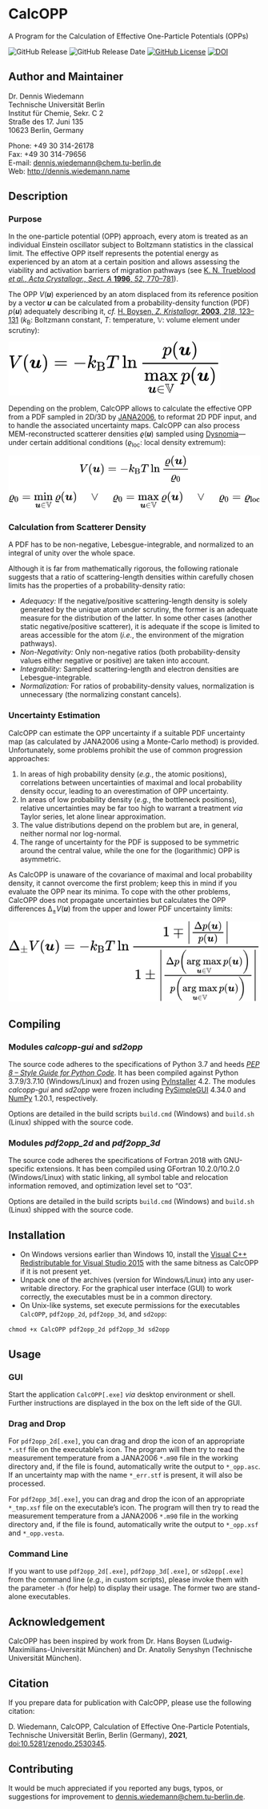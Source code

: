 # CalcOPP
A Program for the Calculation of Effective One-Particle Potentials (OPPs)

<img src="https://img.shields.io/github/release/dewiedem/calcopp/all.svg" alt="GitHub Release" data-external="1" /> <img src="https://img.shields.io/github/release-date/dewiedem/calcopp.svg" alt="GitHub Release Date" data-external="1" /> [<img src="https://img.shields.io/github/license/dewiedem/calcopp.svg" alt="GitHub License" data-external="1" />](./LICENSE) [![DOI](https://img.shields.io/badge/DOI-10.5281%2Fzenodo.2530345-blue.svg)](https://doi.org/10.5281/zenodo.2530345)

## Author and Maintainer
Dr. Dennis Wiedemann\
Technische Universität Berlin\
Institut für Chemie, Sekr. C 2\
Straße des 17. Juni 135\
10623 Berlin, Germany

Phone:	+49 30 314-26178\
Fax:	+49 30 314-79656\
E-mail:	[dennis.wiedemann@chem.tu-berlin.de](mailto:dennis.wiedemann@chem.tu-berlin.de)\
Web:	http://dennis.wiedemann.name

## Description
### Purpose
In the one-particle potential (OPP) approach, every atom is treated as an individual Einstein oscillator subject to Boltzmann statistics in the classical limit. The effective OPP itself represents the potential energy as experienced by an atom at a certain position and allows assessing the viability and activation barriers of migration pathways (see [K. N. Trueblood *et al.*, *Acta Crystallogr., Sect. A* **1996**, *52*, 770–781](https://doi.org/10.1107/S0108767396005697)).

The OPP *V*(***u***) experienced by an atom displaced from its reference position by a vector ***u*** can be calculated from a probability-density function (PDF) *p*(***u***) adequately describing it, *cf.* [H. Boysen, *Z. Kristallogr.* **2003**, *218*, 123–131](https://doi.org/10.1524/zkri.218.2.123.20668) (*k*<sub>B</sub>: Boltzmann constant, *T*: temperature, 𝕍: volume element under scrutiny): 

![Equation 1](./images/equation_1.svg)

Depending on the problem, CalcOPP allows to calculate the effective OPP from a PDF sampled in 2D/3D by [JANA2006](http://jana.fzu.cz/), to reformat 2D PDF input, and to handle the associated uncertainty maps. CalcOPP can also process MEM-reconstructed scatterer densities *ϱ*(***u***) sampled using [Dysnomia](https://jp-minerals.org/dysnomia/en/)—under certain additional conditions (*ϱ*<sub>loc</sub>: local density extremum): 

![Equation 2](./images/equation_2.svg)


### Calculation from Scatterer Density 
A PDF has to be non-negative, Lebesgue-integrable, and normalized to an integral of unity over the whole space.

Although it is far from mathematically rigorous, the following rationale suggests that a ratio of scattering-length densities within carefully chosen limits has the properties of a probability-density ratio:
- *Adequacy:* If the negative/positive scattering-length density is solely generated by the unique atom under scrutiny, the former is an adequate measure for the distribution of the latter. In some other cases (another static negative/positive scatterer), it is adequate if the scope is limited to areas accessible for the atom (*i.e.*, the environment of the migration pathways).
- *Non-Negativity:* Only non-negative ratios (both probability-density values either negative or positive) are taken into account.
- *Integrability:* Sampled scattering-length and electron densities are Lebesgue-integrable.
- *Normalization:* For ratios of probability-density values, normalization is unnecessary (the normalizing constant cancels).

### Uncertainty Estimation
CalcOPP can estimate the OPP uncertainty if a suitable PDF uncertainty map (as calculated by JANA2006 using a Monte-Carlo method) is provided. Unfortunately, some problems prohibit the use of common progression approaches:
1. In areas of high probability density (*e.g.*, the atomic positions), correlations between uncertainties of maximal and local probability density occur, leading to an overestimation of OPP uncertainty.
2. In areas of low probability density (*e.g.*, the bottleneck positions), relative uncertainties may be far too high to warrant a treatment *via* Taylor series, let alone linear approximation.
3. The value distributions depend on the problem but are, in general, neither normal nor log-normal.
4. The range of uncertainty for the PDF is supposed to be symmetric around the central value, while the one for the (logarithmic) OPP is asymmetric.

As CalcOPP is unaware of the covariance of maximal and local probability density, it cannot overcome the first problem; keep this in mind if you evaluate the OPP near its minima. To cope with the other problems, CalcOPP does not propagate uncertainties but calculates the OPP differences Δ<sub>±</sub>*V*(***u***) from the upper and lower PDF uncertainty limits:

![Equation 3](./images/equation_3.svg)

## Compiling
### Modules *calcopp-gui* and *sd2opp*
The source code adheres to the specifications of Python 3.7 and heeds [*PEP 8 – Style Guide for Python Code*](https://www.python.org/dev/peps/pep-0008/). It has been compiled against Python 3.7.9/3.7.10 (Windows/Linux) and frozen using [PyInstaller](https://www.pyinstaller.org/) 4.2. The modules *calcopp-gui* and *sd2opp* were frozen including [PySimpleGUI](https://pypi.org/project/PySimpleGUI/) 4.34.0 and [NumPy](https://www.numpy.org/) 1.20.1, respectively.

Options are detailed in the build scripts `build.cmd` (Windows) and `build.sh` (Linux) shipped with the source code.

### Modules *pdf2opp_2d* and *pdf2opp_3d*
The source code adheres the specifications of Fortran 2018 with GNU-specific extensions. It has been compiled using GFortran 10.2.0/10.2.0 (Windows/Linux) with static linking, all symbol table and relocation information removed, and optimization level set to “O3”.

Options are detailed in the build scripts `build.cmd` (Windows) and `build.sh` (Linux) shipped with the source code.

## Installation
- On Windows versions earlier than Windows 10, install the [Visual C++ Redistributable for Visual Studio 2015](https://www.microsoft.com/en-US/download/details.aspx?id=48145) with the same bitness as CalcOPP if it is not present yet.
- Unpack one of the archives (version for Windows/Linux) into any user-writable directory. For the graphical user interface (GUI) to work correctly, the executables must be in a common directory.
- On Unix-like systems, set execute permissions for the executables `CalcOPP`, `pdf2opp_2d`, `pdf2opp_3d`, and `sd2opp`:
```
chmod +x CalcOPP pdf2opp_2d pdf2opp_3d sd2opp
```

## Usage
### GUI
Start the application `CalcOPP[.exe]` *via* desktop environment or shell. Further instructions are displayed in the box on the left side of the GUI. 

### Drag and Drop
For `pdf2opp_2d[.exe]`, you can drag and drop the icon of an appropriate `*.stf` file on the executable’s icon. The program will then try to read the measurement temperature from a JANA2006 `*.m90` file in the working directory and, if the file is found, automatically write the output to `*_opp.asc`. If an uncertainty map with the name `*_err.stf` is present, it will also be processed.

For `pdf2opp_3d[.exe]`, you can drag and drop the icon of an appropriate `*_tmp.xsf` file on the executable’s icon. The program will then try to read the measurement temperature from a JANA2006 `*.m90` file in the working directory and, if the file is found, automatically write the output to `*_opp.xsf` and `*_opp.vesta`.

### Command Line
If you want to use `pdf2opp_2d[.exe]`, `pdf2opp_3d[.exe]`, or `sd2opp[.exe]` from the command line (*e.g.*, in custom scripts), please invoke them with the parameter `-h` (for help) to display their usage. The former two are stand-alone executables.

## Acknowledgement
CalcOPP has been inspired by work from Dr. Hans Boysen (Ludwig-Maximilians-Universität München) and Dr. Anatoliy Senyshyn (Technische Universität München).

## Citation
If you prepare data for publication with CalcOPP, please use the following citation:

D. Wiedemann, CalcOPP, Calculation of Effective One-Particle Potentials, Technische Universität Berlin, Berlin (Germany), **2021**, [doi:10.5281/zenodo.2530345](https://doi.org/10.5281/zenodo.2530345).

## Contributing
It would be much appreciated if you reported any bugs, typos, or suggestions for improvement to [dennis.wiedemann@chem.tu-berlin.de](mailto:dennis.wiedemann@chem.tu-berlin.de).

